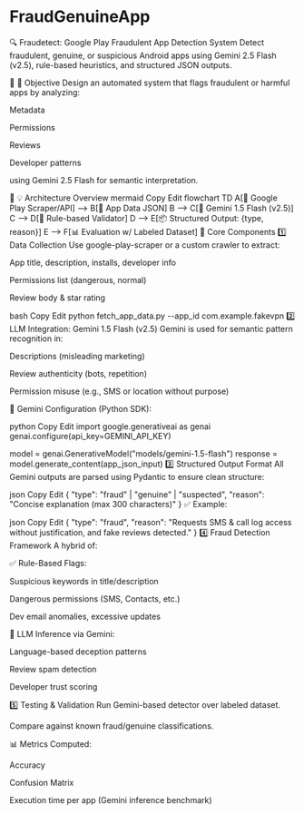 # FraudGenuineApp
🔍 Fraudetect: Google Play Fraudulent App Detection System
Detect fraudulent, genuine, or suspicious Android apps using Gemini 2.5 Flash (v2.5), rule-based heuristics, and structured JSON outputs.

📌 🎯 Objective
Design an automated system that flags fraudulent or harmful apps by analyzing:

Metadata

Permissions

Reviews

Developer patterns

using Gemini 2.5 Flash for semantic interpretation.

🧱 💡 Architecture Overview
mermaid
Copy
Edit
flowchart TD
    A[📲 Google Play Scraper/API] --> B[🧾 App Data JSON]
    B --> C[🧠 Gemini 1.5 Flash (v2.5)]
    C --> D[🧰 Rule-based Validator]
    D --> E[📦 Structured Output: {type, reason}]
    E --> F[📊 Evaluation w/ Labeled Dataset]
🧩 Core Components
1️⃣ Data Collection
Use google-play-scraper or a custom crawler to extract:

App title, description, installs, developer info

Permissions list (dangerous, normal)

Review body & star rating

bash
Copy
Edit
python fetch_app_data.py --app_id com.example.fakevpn
2️⃣ LLM Integration: Gemini 1.5 Flash (v2.5)
Gemini is used for semantic pattern recognition in:

Descriptions (misleading marketing)

Review authenticity (bots, repetition)

Permission misuse (e.g., SMS or location without purpose)

🔐 Gemini Configuration (Python SDK):

python
Copy
Edit
import google.generativeai as genai
genai.configure(api_key=GEMINI_API_KEY)

model = genai.GenerativeModel("models/gemini-1.5-flash")
response = model.generate_content(app_json_input)
3️⃣ Structured Output Format
All Gemini outputs are parsed using Pydantic to ensure clean structure:

json
Copy
Edit
{
  "type": "fraud" | "genuine" | "suspected",
  "reason": "Concise explanation (max 300 characters)"
}
✅ Example:

json
Copy
Edit
{
  "type": "fraud",
  "reason": "Requests SMS & call log access without justification, and fake reviews detected."
}
4️⃣ Fraud Detection Framework
A hybrid of:

✅ Rule-Based Flags:

Suspicious keywords in title/description

Dangerous permissions (SMS, Contacts, etc.)

Dev email anomalies, excessive updates

🤖 LLM Inference via Gemini:

Language-based deception patterns

Review spam detection

Developer trust scoring

5️⃣ Testing & Validation
Run Gemini-based detector over labeled dataset.

Compare against known fraud/genuine classifications.

📊 Metrics Computed:

Accuracy

Confusion Matrix

Execution time per app (Gemini inference benchmark)
